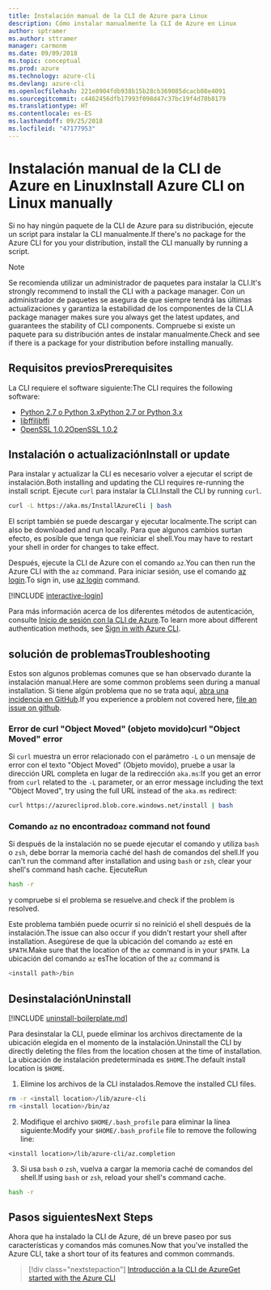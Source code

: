 ```yaml
---
title: Instalación manual de la CLI de Azure para Linux
description: Cómo instalar manualmente la CLI de Azure en Linux
author: sptramer
ms.author: sttramer
manager: carmonm
ms.date: 09/09/2018
ms.topic: conceptual
ms.prod: azure
ms.technology: azure-cli
ms.devlang: azure-cli
ms.openlocfilehash: 221e8904fdb938b15b28cb369085dcacb08e4091
ms.sourcegitcommit: c4462456dfb17993f098d47c37bc19f4d78b8179
ms.translationtype: HT
ms.contentlocale: es-ES
ms.lasthandoff: 09/25/2018
ms.locfileid: "47177953"
---
```

# <a name="install-azure-cli-on-linux-manually"></a><span data-ttu-id="0eb58-103">Instalación manual de la CLI de Azure en Linux</span><span class="sxs-lookup"><span data-stu-id="0eb58-103">Install Azure CLI on Linux manually</span></span>

<span data-ttu-id="0eb58-104">Si no hay ningún paquete de la CLI de Azure para su distribución, ejecute un script para instalar la CLI manualmente.</span><span class="sxs-lookup"><span data-stu-id="0eb58-104">If there's no package for the Azure CLI for you your distribution, install the CLI manually by running a script.</span></span>

> [!NOTE]
> <span data-ttu-id="0eb58-105">Se recomienda utilizar un administrador de paquetes para instalar la CLI.</span><span class="sxs-lookup"><span data-stu-id="0eb58-105">It's strongly recommend to install the CLI with a package manager.</span></span> <span data-ttu-id="0eb58-106">Con un administrador de paquetes se asegura de que siempre tendrá las últimas actualizaciones y garantiza la estabilidad de los componentes de la CLI.</span><span class="sxs-lookup"><span data-stu-id="0eb58-106">A package manager makes sure you always get the latest updates, and guarantees the stability of CLI components.</span></span> <span data-ttu-id="0eb58-107">Compruebe si existe un paquete para su distribución antes de instalar manualmente.</span><span class="sxs-lookup"><span data-stu-id="0eb58-107">Check and see if there is a package for your distribution before installing manually.</span></span>

## <a name="prerequisites"></a><span data-ttu-id="0eb58-108">Requisitos previos</span><span class="sxs-lookup"><span data-stu-id="0eb58-108">Prerequisites</span></span>

<span data-ttu-id="0eb58-109">La CLI requiere el software siguiente:</span><span class="sxs-lookup"><span data-stu-id="0eb58-109">The CLI requires the following software:</span></span>

* [<span data-ttu-id="0eb58-110">Python 2.7 o Python 3.x</span><span class="sxs-lookup"><span data-stu-id="0eb58-110">Python 2.7 or Python 3.x</span></span>](https://www.python.org/downloads/)
* [<span data-ttu-id="0eb58-111">libffi</span><span class="sxs-lookup"><span data-stu-id="0eb58-111">libffi</span></span>](https://sourceware.org/libffi/)
* [<span data-ttu-id="0eb58-112">OpenSSL 1.0.2</span><span class="sxs-lookup"><span data-stu-id="0eb58-112">OpenSSL 1.0.2</span></span>](https://www.openssl.org/source/)

## <a name="install-or-update"></a><span data-ttu-id="0eb58-113">Instalación o actualización</span><span class="sxs-lookup"><span data-stu-id="0eb58-113">Install or update</span></span>

<span data-ttu-id="0eb58-114">Para instalar y actualizar la CLI es necesario volver a ejecutar el script de instalación.</span><span class="sxs-lookup"><span data-stu-id="0eb58-114">Both installing and updating the CLI requires re-running the install script.</span></span> <span data-ttu-id="0eb58-115">Ejecute `curl` para instalar la CLI.</span><span class="sxs-lookup"><span data-stu-id="0eb58-115">Install the CLI by running `curl`.</span></span>

```bash
curl -L https://aka.ms/InstallAzureCli | bash
```

<span data-ttu-id="0eb58-116">El script también se puede descargar y ejecutar localmente.</span><span class="sxs-lookup"><span data-stu-id="0eb58-116">The script can also be downloaded and run locally.</span></span> <span data-ttu-id="0eb58-117">Para que algunos cambios surtan efecto, es posible que tenga que reiniciar el shell.</span><span class="sxs-lookup"><span data-stu-id="0eb58-117">You may have to restart your shell in order for changes to take effect.</span></span>

<span data-ttu-id="0eb58-118">Después, ejecute la CLI de Azure con el comando `az`.</span><span class="sxs-lookup"><span data-stu-id="0eb58-118">You can then run the Azure CLI with the `az` command.</span></span> <span data-ttu-id="0eb58-119">Para iniciar sesión, use el comando [az login](/cli/azure/reference-index#az-login).</span><span class="sxs-lookup"><span data-stu-id="0eb58-119">To sign in, use [az login](/cli/azure/reference-index#az-login) command.</span></span>

[!INCLUDE [interactive-login](includes/interactive-login.md)]

<span data-ttu-id="0eb58-120">Para más información acerca de los diferentes métodos de autenticación, consulte [Inicio de sesión con la CLI de Azure](authenticate-azure-cli.md).</span><span class="sxs-lookup"><span data-stu-id="0eb58-120">To learn more about different authentication methods, see [Sign in with Azure CLI](authenticate-azure-cli.md).</span></span>

## <a name="troubleshooting"></a><span data-ttu-id="0eb58-121">solución de problemas</span><span class="sxs-lookup"><span data-stu-id="0eb58-121">Troubleshooting</span></span>

<span data-ttu-id="0eb58-122">Estos son algunos problemas comunes que se han observado durante la instalación manual.</span><span class="sxs-lookup"><span data-stu-id="0eb58-122">Here are some common problems seen during a manual installation.</span></span> <span data-ttu-id="0eb58-123">Si tiene algún problema que no se trata aquí, [abra una incidencia en GitHub](https://github.com/Azure/azure-cli/issues).</span><span class="sxs-lookup"><span data-stu-id="0eb58-123">If you experience a problem not covered here, [file an issue on github](https://github.com/Azure/azure-cli/issues).</span></span>

### <a name="curl-object-moved-error"></a><span data-ttu-id="0eb58-124">Error de curl "Object Moved" (objeto movido)</span><span class="sxs-lookup"><span data-stu-id="0eb58-124">curl "Object Moved" error</span></span>

<span data-ttu-id="0eb58-125">Si `curl` muestra un error relacionado con el parámetro `-L` o un mensaje de error con el texto "Object Moved" (Objeto movido), pruebe a usar la dirección URL completa en lugar de la redirección `aka.ms`:</span><span class="sxs-lookup"><span data-stu-id="0eb58-125">If you get an error from `curl` related to the `-L` parameter, or an error message including the text "Object Moved", try using the full URL instead of the `aka.ms` redirect:</span></span>

```bash
curl https://azurecliprod.blob.core.windows.net/install | bash
```

### <a name="az-command-not-found"></a><span data-ttu-id="0eb58-126">Comando `az` no encontrado</span><span class="sxs-lookup"><span data-stu-id="0eb58-126">`az` command not found</span></span>

<span data-ttu-id="0eb58-127">Si después de la instalación no se puede ejecutar el comando y utiliza `bash` o `zsh`, debe borrar la memoria caché del hash de comandos del shell.</span><span class="sxs-lookup"><span data-stu-id="0eb58-127">If you can't run the command after installation and using `bash` or `zsh`, clear your shell's command hash cache.</span></span> <span data-ttu-id="0eb58-128">Ejecute</span><span class="sxs-lookup"><span data-stu-id="0eb58-128">Run</span></span>

```bash
hash -r
```

<span data-ttu-id="0eb58-129">y compruebe si el problema se resuelve.</span><span class="sxs-lookup"><span data-stu-id="0eb58-129">and check if the problem is resolved.</span></span>

<span data-ttu-id="0eb58-130">Este problema también puede ocurrir si no reinició el shell después de la instalación.</span><span class="sxs-lookup"><span data-stu-id="0eb58-130">The issue can also occur if you didn't restart your shell after installation.</span></span> <span data-ttu-id="0eb58-131">Asegúrese de que la ubicación del comando `az` esté en `$PATH`.</span><span class="sxs-lookup"><span data-stu-id="0eb58-131">Make sure that the location of the `az` command is in your `$PATH`.</span></span> <span data-ttu-id="0eb58-132">La ubicación del comando `az` es</span><span class="sxs-lookup"><span data-stu-id="0eb58-132">The location of the `az` command is</span></span>

```bash
<install path>/bin
```

## <a name="uninstall"></a><span data-ttu-id="0eb58-133">Desinstalación</span><span class="sxs-lookup"><span data-stu-id="0eb58-133">Uninstall</span></span>

[!INCLUDE [uninstall-boilerplate.md](includes/uninstall-boilerplate.md)]

<span data-ttu-id="0eb58-134">Para desinstalar la CLI, puede eliminar los archivos directamente de la ubicación elegida en el momento de la instalación.</span><span class="sxs-lookup"><span data-stu-id="0eb58-134">Uninstall the CLI by directly deleting the files from the location chosen at the time of installation.</span></span> <span data-ttu-id="0eb58-135">La ubicación de instalación predeterminada es `$HOME`.</span><span class="sxs-lookup"><span data-stu-id="0eb58-135">The default install location is `$HOME`.</span></span>

1. <span data-ttu-id="0eb58-136">Elimine los archivos de la CLI instalados.</span><span class="sxs-lookup"><span data-stu-id="0eb58-136">Remove the installed CLI files.</span></span>

  ```bash
  rm -r <install location>/lib/azure-cli
  rm <install location>/bin/az
  ```

2. <span data-ttu-id="0eb58-137">Modifique el archivo `$HOME/.bash_profile` para eliminar la línea siguiente:</span><span class="sxs-lookup"><span data-stu-id="0eb58-137">Modify your `$HOME/.bash_profile` file to remove the following line:</span></span>

  ```text
  <install location>/lib/azure-cli/az.completion
  ```

3. <span data-ttu-id="0eb58-138">Si usa `bash` o `zsh`, vuelva a cargar la memoria caché de comandos del shell.</span><span class="sxs-lookup"><span data-stu-id="0eb58-138">If using `bash` or `zsh`, reload your shell's command cache.</span></span>

  ```bash
  hash -r
  ```

## <a name="next-steps"></a><span data-ttu-id="0eb58-139">Pasos siguientes</span><span class="sxs-lookup"><span data-stu-id="0eb58-139">Next Steps</span></span>

<span data-ttu-id="0eb58-140">Ahora que ha instalado la CLI de Azure, dé un breve paseo por sus características y comandos más comunes.</span><span class="sxs-lookup"><span data-stu-id="0eb58-140">Now that you've installed the Azure CLI, take a short tour of its features and common commands.</span></span>

> [!div class="nextstepaction"]
> [<span data-ttu-id="0eb58-141">Introducción a la CLI de Azure</span><span class="sxs-lookup"><span data-stu-id="0eb58-141">Get started with the Azure CLI</span></span>](get-started-with-azure-cli.md)

